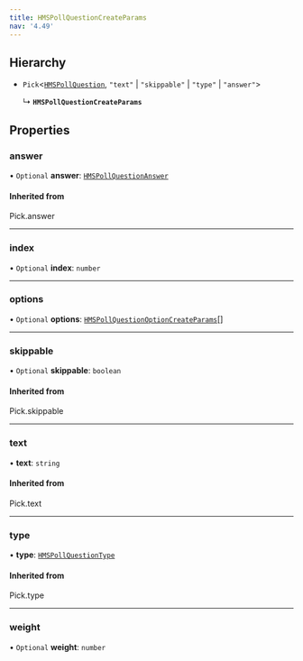 ```yaml
---
title: HMSPollQuestionCreateParams
nav: '4.49'
---
```


## Hierarchy

- `Pick`<[`HMSPollQuestion`](/api-reference/javascript/v2/interfaces/HMSPollQuestion), `"text"` \| `"skippable"` \| `"type"` \| `"answer"`\>

  ↳ **`HMSPollQuestionCreateParams`**

## Properties

### answer

• `Optional` **answer**: [`HMSPollQuestionAnswer`](/api-reference/javascript/v2/interfaces/HMSPollQuestionAnswer)

#### Inherited from

Pick.answer

---

### index

• `Optional` **index**: `number`

---

### options

• `Optional` **options**: [`HMSPollQuestionOptionCreateParams`](/api-reference/javascript/v2/interfaces/HMSPollQuestionOptionCreateParams)[]

---

### skippable

• `Optional` **skippable**: `boolean`

#### Inherited from

Pick.skippable

---

### text

• **text**: `string`

#### Inherited from

Pick.text

---

### type

• **type**: [`HMSPollQuestionType`](/api-reference/javascript/v2/enums/HMSPollQuestionType)

#### Inherited from

Pick.type

---

### weight

• `Optional` **weight**: `number`
